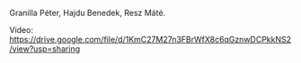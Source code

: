 Granilla Péter, Hajdu Benedek, Resz Máté.

Video: https://drive.google.com/file/d/1KmC27M27n3FBrWfX8c6qGznwDCPkkNS2/view?usp=sharing
